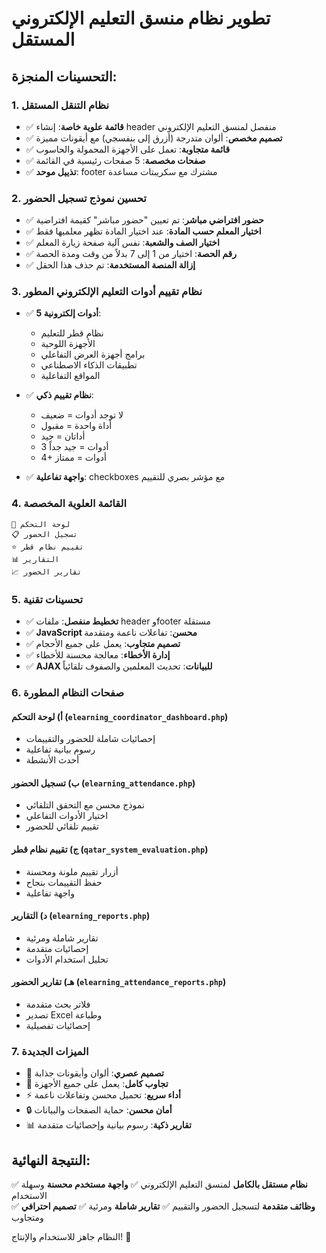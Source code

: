 # تطوير نظام منسق التعليم الإلكتروني المستقل

## التحسينات المنجزة:

### 1. نظام التنقل المستقل
- ✅ **قائمة علوية خاصة**: إنشاء header منفصل لمنسق التعليم الإلكتروني
- ✅ **تصميم مخصص**: ألوان متدرجة (أزرق إلى بنفسجي) مع أيقونات مميزة
- ✅ **قائمة متجاوبة**: تعمل على الأجهزة المحمولة والحاسوب
- ✅ **صفحات مخصصة**: 5 صفحات رئيسية في القائمة
- ✅ **تذييل موحد**: footer مشترك مع سكريبتات مساعدة

### 2. تحسين نموذج تسجيل الحضور
- ✅ **حضور افتراضي مباشر**: تم تعيين "حضور مباشر" كقيمة افتراضية
- ✅ **اختيار المعلم حسب المادة**: عند اختيار المادة تظهر معلميها فقط
- ✅ **اختيار الصف والشعبة**: نفس آلية صفحة زيارة المعلم
- ✅ **رقم الحصة**: اختيار من 1 إلى 7 بدلاً من وقت ومدة الحصة
- ✅ **إزالة المنصة المستخدمة**: تم حذف هذا الحقل

### 3. نظام تقييم أدوات التعليم الإلكتروني المطور
- ✅ **5 أدوات إلكترونية**:
  - نظام قطر للتعليم
  - الأجهزة اللوحية  
  - برامج أجهزة العرض التفاعلي
  - تطبيقات الذكاء الاصطناعي
  - المواقع التفاعلية

- ✅ **نظام تقييم ذكي**: 
  - لا توجد أدوات = ضعيف
  - أداة واحدة = مقبول
  - أداتان = جيد
  - 3 أدوات = جيد جداً
  - 4+ أدوات = ممتاز

- ✅ **واجهة تفاعلية**: checkboxes مع مؤشر بصري للتقييم

### 4. القائمة العلوية المخصصة
```
📱 لوحة التحكم
📋 تسجيل الحضور  
⭐ تقييم نظام قطر
📊 التقارير
📈 تقارير الحضور
```

### 5. تحسينات تقنية
- ✅ **تخطيط منفصل**: ملفات header وfooter مستقلة
- ✅ **JavaScript محسن**: تفاعلات ناعمة ومتقدمة
- ✅ **تصميم متجاوب**: يعمل على جميع الأحجام
- ✅ **إدارة الأخطاء**: معالجة محسنة للأخطاء
- ✅ **AJAX للبيانات**: تحديث المعلمين والصفوف تلقائياً

### 6. صفحات النظام المطورة

#### أ) لوحة التحكم (`elearning_coordinator_dashboard.php`)
- إحصائيات شاملة للحضور والتقييمات
- رسوم بيانية تفاعلية
- أحدث الأنشطة

#### ب) تسجيل الحضور (`elearning_attendance.php`)
- نموذج محسن مع التحقق التلقائي
- اختيار الأدوات التفاعلي
- تقييم تلقائي للحضور

#### ج) تقييم نظام قطر (`qatar_system_evaluation.php`)
- أزرار تقييم ملونة ومحسنة
- حفظ التقييمات بنجاح
- واجهة تفاعلية

#### د) التقارير (`elearning_reports.php`)
- تقارير شاملة ومرئية
- إحصائيات متقدمة
- تحليل استخدام الأدوات

#### هـ) تقارير الحضور (`elearning_attendance_reports.php`)
- فلاتر بحث متقدمة
- تصدير Excel وطباعة
- إحصائيات تفصيلية

### 7. الميزات الجديدة
- 🎨 **تصميم عصري**: ألوان وأيقونات جذابة
- 📱 **تجاوب كامل**: يعمل على جميع الأجهزة
- ⚡ **أداء سريع**: تحميل محسن وتفاعلات ناعمة
- 🔒 **أمان محسن**: حماية الصفحات والبيانات
- 📊 **تقارير ذكية**: رسوم بيانية وإحصائيات متقدمة

## النتيجة النهائية:
✅ **نظام مستقل بالكامل** لمنسق التعليم الإلكتروني
✅ **واجهة مستخدم محسنة** وسهلة الاستخدام  
✅ **وظائف متقدمة** لتسجيل الحضور والتقييم
✅ **تقارير شاملة** ومرئية
✅ **تصميم احترافي** ومتجاوب

النظام جاهز للاستخدام والإنتاج! 🚀
